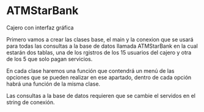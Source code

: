 # ATMStarBank
Cajero con interfaz gráfica

Primero vamos a crear las clases base, el main y la conexion que se usará para todas las consultas a la base de datos llamada ATMStarBank en la cual estarán dos tablas, una de los rgistros de los 15 usuarios del cajero y otra de los 5 que solo pagan servicios.

En cada clase haremos una función que contendrá un menú de las opciones que se pueden realizar en ese apartado, dentro de cada opción habrá una función de la misma clase.

Las consultas a la base de datos requieren que se cambie el servidos en el string de conexión.

